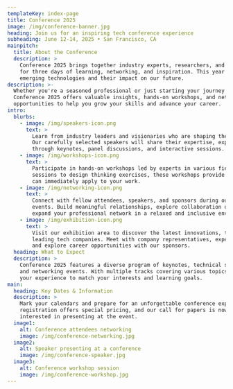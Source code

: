 ```yaml
---
templateKey: index-page
title: Conference 2025
image: /img/conference-banner.jpg
heading: Join us for an inspiring tech conference experience
subheading: June 12-14, 2025 • San Francisco, CA
mainpitch:
  title: About the Conference
  description: >
    Conference 2025 brings together industry experts, researchers, and technology enthusiasts
    for three days of learning, networking, and inspiration. This year's theme focuses on 
    emerging technologies and their impact on our future.
description: >-
  Whether you're a seasoned professional or just starting your journey in tech,
  Conference 2025 offers valuable insights, hands-on workshops, and networking
  opportunities to help you grow your skills and advance your career.
intro:
  blurbs:
    - image: /img/speakers-icon.png
      text: >
        Learn from industry leaders and visionaries who are shaping the future of technology.
        Our carefully selected speakers will share their expertise, experiences, and insights
        through keynotes, panel discussions, and interactive sessions.
    - image: /img/workshops-icon.png
      text: >
        Participate in hands-on workshops led by experts in various fields. From coding
        sessions to design thinking exercises, these workshops provide practical skills you
        can immediately apply to your work.
    - image: /img/networking-icon.png
      text: >
        Connect with fellow attendees, speakers, and sponsors during our dedicated networking
        events. Build meaningful relationships, explore collaboration opportunities, and
        expand your professional network in a relaxed and inclusive environment.
    - image: /img/exhibition-icon.png
      text: >
        Visit our exhibition area to discover the latest innovations, tools, and services from
        leading tech companies. Meet with company representatives, experience hands-on demos,
        and explore career opportunities with our sponsors.
  heading: What to Expect
  description: >
    Conference 2025 features a diverse program of keynotes, technical sessions, workshops,
    and networking events. With multiple tracks covering various topics, you can customize
    your experience to match your interests and learning goals.
main:
  heading: Key Dates & Information
  description: >
    Mark your calendars and prepare for an unforgettable conference experience. Early bird
    registration offers special pricing, and our call for papers is now open for those
    interested in presenting at the event.
  image1:
    alt: Conference attendees networking
    image: /img/conference-networking.jpg
  image2:
    alt: Speaker presenting at a conference
    image: /img/conference-speaker.jpg
  image3:
    alt: Conference workshop session
    image: /img/conference-workshop.jpg
---
```

